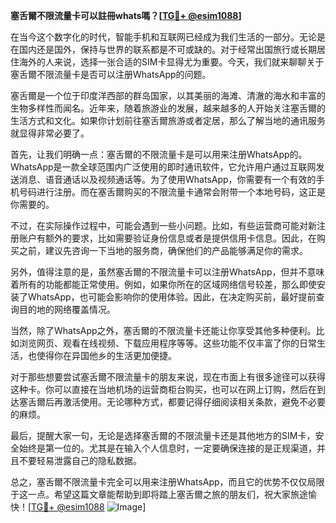 **塞舌爾不限流量卡可以註冊whats嗎？[[TG💪+ @esim1088](https://t.me/s/esim1088)]**

在当今这个数字化的时代，智能手机和互联网已经成为我们生活的一部分。无论是在国内还是国外，保持与世界的联系都是不可或缺的。对于经常出国旅行或长期居住海外的人来说，选择一张合适的SIM卡显得尤为重要。今天，我们就来聊聊关于塞舌爾不限流量卡是否可以注册WhatsApp的问题。

塞舌爾是一个位于印度洋西部的群岛国家，以其美丽的海滩、清澈的海水和丰富的生物多样性而闻名。近年来，随着旅游业的发展，越来越多的人开始关注塞舌爾的生活方式和文化。如果你计划前往塞舌爾旅游或者定居，那么了解当地的通讯服务就显得非常必要了。

首先，让我们明确一点：塞舌爾的不限流量卡是可以用来注册WhatsApp的。WhatsApp是一款全球范围内广泛使用的即时通讯软件，它允许用户通过互联网发送消息、语音通话以及视频通话等。为了使用WhatsApp，你需要有一个有效的手机号码进行注册。而在塞舌爾购买的不限流量卡通常会附带一个本地号码，这正是你需要的。

不过，在实际操作过程中，可能会遇到一些小问题。比如，有些运营商可能对新注册账户有额外的要求，比如需要验证身份信息或者是提供信用卡信息。因此，在购买之前，建议先咨询一下当地的服务商，确保他们的产品能够满足你的需求。

另外，值得注意的是，虽然塞舌爾的不限流量卡可以注册WhatsApp，但并不意味着所有的功能都能正常使用。例如，如果你所在的区域网络信号较差，那么即使安装了WhatsApp，也可能会影响你的使用体验。因此，在决定购买前，最好提前查询目的地的网络覆盖情况。

当然，除了WhatsApp之外，塞舌爾的不限流量卡还能让你享受其他多种便利。比如浏览网页、观看在线视频、下载应用程序等等。这些功能不仅丰富了你的日常生活，也使得你在异国他乡的生活更加便捷。

对于那些想要尝试塞舌爾不限流量卡的朋友来说，现在市面上有很多途径可以获得这种卡。你可以直接在当地机场的运营商柜台购买，也可以在网上订购，然后在到达塞舌爾后再激活使用。无论哪种方式，都要记得仔细阅读相关条款，避免不必要的麻烦。

最后，提醒大家一句，无论是选择塞舌爾的不限流量卡还是其他地方的SIM卡，安全始终是第一位的。尤其是在输入个人信息时，一定要确保连接的是正规渠道，并且不要轻易泄露自己的隐私数据。

总之，塞舌爾不限流量卡完全可以用来注册WhatsApp，而且它的优势不仅仅局限于这一点。希望这篇文章能帮助到即将踏上塞舌爾之旅的朋友们，祝大家旅途愉快！[[TG💪+ @esim1088](https://t.me/s/esim1088) ![Image](https://i.postimg.cc/4NQfJmqS/Snipaste-2025-05-13-00-14-12.png)]